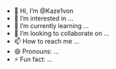 - 👋 Hi, I’m @Kaze1von
- 👀 I’m interested in ...
- 🌱 I’m currently learning ...
- 💞️ I’m looking to collaborate on ...
- 📫 How to reach me ...
- 😄 Pronouns: ...
- ⚡ Fun fact: ...

<!---
Kaze1von/Kaze1von is a ✨ special ✨ repository because its `README.md` (this file) appears on your GitHub profile.
You can click the Preview link to take a look at your changes.
--->
